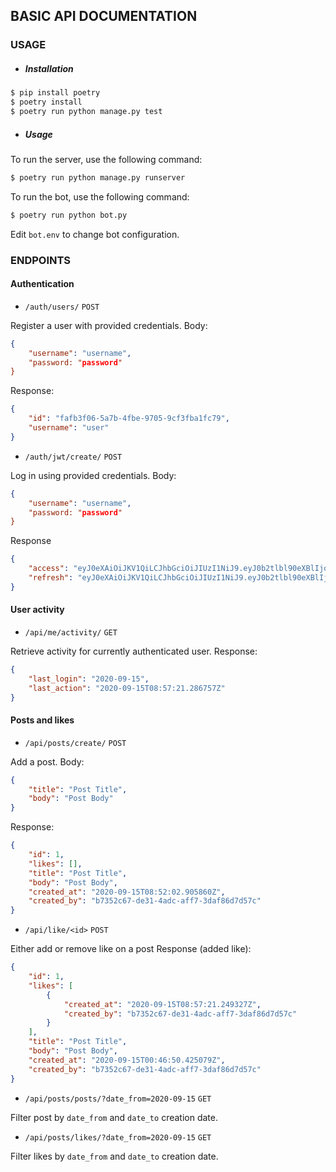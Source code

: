 ## BASIC API DOCUMENTATION

### USAGE

- ##### Installation
```sh
$ pip install poetry
$ poetry install
$ poetry run python manage.py test
```

- ##### Usage
To run the server, use the following command:
```sh
$ poetry run python manage.py runserver
```
To run the bot, use the following command:
```sh
$ poetry run python bot.py
```
Edit `bot.env` to change bot configuration.


### ENDPOINTS

#### Authentication

- `/auth/users/` `POST`

Register a user with provided credentials.
Body:
```json
{
    "username": "username",
    "password: "password"
}
```
Response:
```json
{
    "id": "fafb3f06-5a7b-4fbe-9705-9cf3fba1fc79",
    "username": "user"
}

```
- `/auth/jwt/create/` `POST`

Log in using provided credentials.
Body:
```json
{
    "username": "username",
    "password: "password"
}
```
Response
```json
{
    "access": "eyJ0eXAiOiJKV1QiLCJhbGciOiJIUzI1NiJ9.eyJ0b2tlbl90eXBlIjoiYWNjZXNzIiwiZXhwIjoxNjAwNzI1NjQ0LCJqdGkiOiIzNmRhMjVmMjQ1ZTA0NDAzODUxZGNiOGFmMmNjMTU1NSIsInVzZXJfaWQiOiJlOWU5MjE4OC1kNDhkLTQ2MWItYjNlNS1kY2Q3Y2ZhNWYyNzgifQ._JWfsqQGFrlytKryq1PsH__iRA0nC_l-IPGgtqYA9P4",
    "refresh": "eyJ0eXAiOiJKV1QiLCJhbGciOiJIUzI1NiJ9.eyJ0b2tlbl90eXBlIjoicmVmcmVzaCIsImV4cCI6MTYwMjcxMjg0NCwianRpIjoiNTIzNDhiYjhmMzlkNGVjZTgyZDk1OTljMmQ2MjQxMzEiLCJ1c2VyX2lkIjoiZTllOTIxODgtZDQ4ZC00NjFiLWIzZTUtZGNkN2NmYTVmMjc4In0.aWnHt2Qvn_1g5lsMhActkPwXXyR-ZyGGaXiS_HDFwSM"
}
```

#### User activity

- `/api/me/activity/` `GET`

Retrieve activity for currently authenticated user.
Response:
```json
{
    "last_login": "2020-09-15",
    "last_action": "2020-09-15T08:57:21.286757Z"
}
```

#### Posts and likes

- `/api/posts/create/` `POST`

Add a post.
Body:
```json
{
    "title": "Post Title",
    "body": "Post Body"
}
```
Response:
```json
{
    "id": 1,
    "likes": [],
    "title": "Post Title",
    "body": "Post Body",
    "created_at": "2020-09-15T08:52:02.905860Z",
    "created_by": "b7352c67-de31-4adc-aff7-3daf86d7d57c"
}
```

- `/api/like/<id>` `POST`

Either add or remove like on a post
Response (added like):
```json
{
    "id": 1,
    "likes": [
        {
            "created_at": "2020-09-15T08:57:21.249327Z",
            "created_by": "b7352c67-de31-4adc-aff7-3daf86d7d57c"
        }
    ],
    "title": "Post Title",
    "body": "Post Body",
    "created_at": "2020-09-15T00:46:50.425079Z",
    "created_by": "b7352c67-de31-4adc-aff7-3daf86d7d57c"
}
```

- `/api/posts/posts/?date_from=2020-09-15` `GET`

Filter post by `date_from` and `date_to` creation date.

- `/api/posts/likes/?date_from=2020-09-15` `GET`

Filter likes by `date_from` and `date_to` creation date.